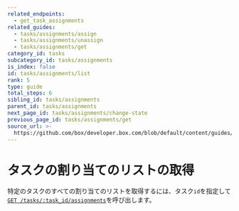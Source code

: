 ```yaml
---
related_endpoints:
  - get_task_assignments
related_guides:
  - tasks/assignments/assign
  - tasks/assignments/unassign
  - tasks/assignments/get
category_id: tasks
subcategory_id: tasks/assignments
is_index: false
id: tasks/assignments/list
rank: 5
type: guide
total_steps: 6
sibling_id: tasks/assignments
parent_id: tasks/assignments
next_page_id: tasks/assignments/change-state
previous_page_id: tasks/assignments/get
source_url: >-
  https://github.com/box/developer.box.com/blob/default/content/guides/tasks/assignments/5-list.md
---
```

# タスクの割り当てのリストの取得

特定のタスクのすべての割り当てのリストを取得するには、タスク`id`を指定して[`GET /tasks/:task_id/assignments`](e://get_task_assignments_id)を呼び出します。

<Samples id="get_task_assignments_id">

</Samples>
